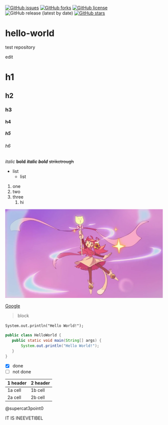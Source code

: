 [![GitHub issues](https://img.shields.io/github/issues/supercat3point0/hello-world)](https://github.com/supercat3point0/hello-world/issues) [![GitHub forks](https://img.shields.io/github/forks/supercat3point0/hello-world)](https://github.com/supercat3point0/hello-world/network) [![GitHub license](https://img.shields.io/github/license/supercat3point0/hello-world)](https://github.com/supercat3point0/hello-world/blob/master/LICENSE) ![GitHub release (latest by date)](https://img.shields.io/github/v/release/supercat3point0/hello-world?label=latest%20stable%20release) [![GitHub stars](https://img.shields.io/github/stars/supercat3point0/hello-world?style=social)](https://github.com/supercat3point0/hello-world/stargazers)

# hello-world
test repository

edit

# h1
## h2
### h3
#### h4
##### h5
###### h6
*italic* **bold** ***italic bold*** ~~striketrough~~

* list
  * list
  
1. one
2. two
3. three
   1. hi

![Mew Mew](https://github.com/supercat3point0/hello-world/blob/master/resources/images/Mew_Mew_Kissy_Cutie.jpg)

[Google](https://www.google.com/)

>block

`System.out.println("Hello World!");`

```java
public class HelloWorld {
   public static void main(String[] args) {
       System.out.println("Hello World!");
   }
}
```

- [x] done
- [ ] not done

1 header | 2 header
-------- | --------
1a cell | 1b cell
2a cell | 2b cell

@supercat3point0

IT IS INEEVETIBEL
